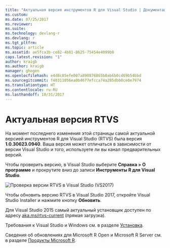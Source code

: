 ```yaml
---
title: "Актуальная версия инструментов R для Visual Studio | Документация Майкрософт"
ms.custom: 
ms.date: 07/25/2017
ms.reviewer: 
ms.suite: 
ms.technology: devlang-r
ms.devlang: r
ms.tgt_pltfrm: 
ms.topic: article
ms.assetid: ae5fca3b-ce82-4b81-8625-75454e4099b0
caps.latest.revision: "1"
author: kraigb
ms.author: kraigb
manager: ghogen
ms.openlocfilehash: e4d8c85efe007a890876865b0ab6b0cd69b54bbd
ms.sourcegitcommit: f40311056ea0b4677efcca74a285dbb0ce0e7974
ms.translationtype: HT
ms.contentlocale: ru-RU
ms.lasthandoff: 10/31/2017
---
```

# <a name="rtvs-current-version"></a>Актуальная версия RTVS

На момент последнего изменения этой страницы самой актуальной версией инструментов R для Visual Studio (RTVS) была версия **1.0.30623.0940**. Ваша версия может отличаться в зависимости от версии Visual Studio и того, используете ли вы канал предварительных версий.

Чтобы проверить версию, в Visual Studio выберите **Справка > О программе** и прокрутите вниз до записи **Инструменты R для Visual Studio**. 

![Проверка версии RTVS в Visual Studio (VS2017)](media/current-version.png)

Чтобы обновить версию RTVS в Visual Studio 2017, откройте Visual Studio Installer и нажмите кнопку **Обновить**.

Для Visual Studio 2015 самый актуальный установщик доступен по адресу [aka.ms/rtvs-current](https://aka.ms/rtvs-current) (прямая загрузка).

Требования к Visual Studio и Windows см. в разделе [Установка](installation.md).

Сведения об обновлениях для Microsoft R Open и Microsoft R Server см. в разделе [Продукты Microsoft R](http://aka.ms/rtvs-msft-r).